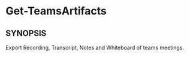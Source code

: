 # Get-TeamsArtifacts

## SYNOPSIS
Export Recording, Transcript, Notes and Whiteboard of teams meetings.